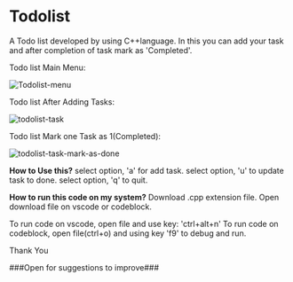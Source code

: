 # Todolist
A Todo list developed by using C++language. In this you can add your task and after completion of task mark as 'Completed'.

Todo list Main Menu:

![Todolist-menu](https://github.com/saurabh-23232/Todolist/assets/76238822/d03568fa-3242-44dd-909a-2185a76d0377)

Todo list After Adding Tasks:

![todolist-task](https://github.com/saurabh-23232/Todolist/assets/76238822/ba2e1bee-0deb-411d-8c69-65a9b51188a7)

Todo list Mark one Task as 1(Completed):

![todolist-task-mark-as-done](https://github.com/saurabh-23232/Todolist/assets/76238822/53142ee0-8286-4c05-abca-2f0ed54e4288)

**How to Use this?**
select option, 'a' for add task.
select option, 'u' to update task to done.
select option, 'q' to quit.

**How to run this code on my system?**
Download .cpp extension file. Open download file on vscode or codeblock.

To run code on vscode, open file and use key: 'ctrl+alt+n'
To run code on codeblock, open file(ctrl+o) and using key 'f9' to debug and run.


Thank You


###Open for suggestions to improve###
